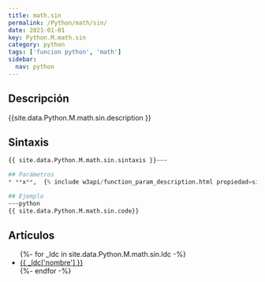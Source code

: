 ```yaml
---
title: math.sin
permalink: /Python/math/sin/
date: 2021-01-01
key: Python.M.math.sin
category: python
tags: ['funcion python', 'math']
sidebar: 
  nav: python
---
```


## Descripción
{{site.data.Python.M.math.sin.description }}

## Sintaxis
~~~python
{{ site.data.Python.M.math.sin.sintaxis }}~~~

## Parámetros
* **x**,  {% include w3api/function_param_description.html propiedad=site.data.Python.M.math.sin valor="x" %}

## Ejemplo
~~~python
{{ site.data.Python.M.math.sin.code}}
~~~

## Artículos
<ul>
{%- for _ldc in site.data.Python.M.math.sin.ldc -%}
   <li>
       <a href="{{_ldc['url'] }}">{{ _ldc['nombre'] }}</a>
   </li>
{%- endfor -%}
</ul>
